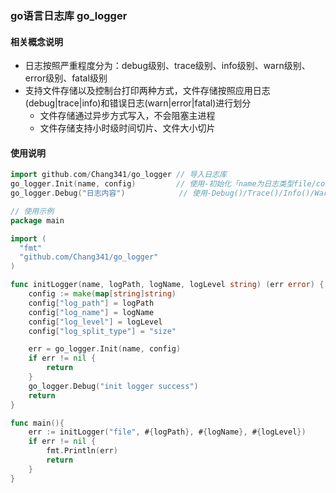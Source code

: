 ### go语言日志库 go_logger
#### 相关概念说明
- 日志按照严重程度分为：debug级别、trace级别、info级别、warn级别、error级别、fatal级别
- 支持文件存储以及控制台打印两种方式，文件存储按照应用日志(debug|trace|info)和错误日志(warn|error|fatal)进行划分
  - 文件存储通过异步方式写入，不会阻塞主进程
  - 文件存储支持小时级时间切片、文件大小切片
#### 使用说明
``` go
import github.com/Chang341/go_logger // 导入日志库
go_logger.Init(name, config)         // 使用-初始化「name为日志类型file/console，config传入配置信息」
go_logger.Debug("日志内容")            // 使用-Debug()/Trace()/Info()/Warn()/Error()/Fatal()
```
```go
// 使用示例
package main

import (
  "fmt"
  "github.com/Chang341/go_logger"
)

func initLogger(name, logPath, logName, logLevel string) (err error) {
	config := make(map[string]string)
	config["log_path"] = logPath
	config["log_name"] = logName
	config["log_level"] = logLevel
	config["log_split_type"] = "size"

	err = go_logger.Init(name, config)
	if err != nil {
		return
	}
	go_logger.Debug("init logger success")
	return
}

func main(){
    err := initLogger("file", #{logPath}, #{logName}, #{logLevel})
    if err != nil {
        fmt.Println(err)
        return
    }
}

```
